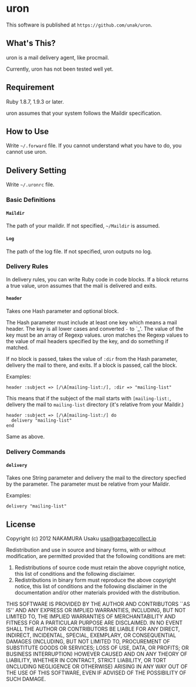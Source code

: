 uron
====

This software is published at `https://github.com/unak/uron`.


What's This?
------------

uron is a mail delivery agent, like procmail.

Currently, uron has not been tested well yet.


Requirement
-----------

Ruby 1.8.7, 1.9.3 or later.

uron assumes that your system follows the Maildir specification.


How to Use
----------

Write `~/.forward` file.
If you cannot understand what you have to do, you cannot use uron.


Delivery Setting
----------------
Write `~/.uronrc` file.

### Basic Definitions

#### `Maildir`

The path of your maildir.
If not specified, `~/Maildir` is assumed.

#### `Log`

The path of the log file.
If not specified, uron outputs no log.

### Delivery Rules

In delivery rules, you can write Ruby code in code blocks.
If a block returns a true value, uron assumes that the mail is delivered
and exits.

#### `header`

Takes one Hash parameter and optional block.

The Hash parameter must include at least one key which means a mail header.
The key is all lower cases and converted `-` to `_'.
The value of the key must be an array of Regexp values.
uron matches the Regexp values to the value of mail headers specified by
the key, and do something if matched.

If no block is passed, takes the value of `:dir` from the Hash parameter,
delivery the mail to there, and exits.
If a block is passed, call the block.

Examples:

    header :subject => [/\A[mailing-list:/], :dir => "mailing-list"
This means that if the subject of the mail starts with `[mailing-list:`,
delivery the mail to `mailing-list` directory (it's relative from your
Maildir.)

    header :subject => [/\A[mailing-list:/] do
      delivery "mailing-list"
    end
Same as above.

### Delivery Commands

#### `delivery`

Takes one String parameter and delivery the mail to the directory specfied by
the parameter.
The parameter must be relative from your Maildir.

Examples:

    delivery "mailing-list"


License
-------

Copyright (c) 2012 NAKAMURA Usaku usa@garbagecollect.jp

Redistribution and use in source and binary forms, with or without
modification, are permitted provided that the following conditions are met:

1. Redistributions of source code must retain the above copyright notice,
   this list of conditions and the following disclaimer.
2. Redistributions in binary form must reproduce the above copyright notice,
   this list of conditions and the following disclaimer in the documentation
   and/or other materials provided with the distribution.

THIS SOFTWARE IS PROVIDED BY THE AUTHOR AND CONTRIBUTORS ``AS IS'' AND ANY
EXPRESS OR IMPLIED WARRANTIES, INCLUDING, BUT NOT LIMITED TO, THE IMPLIED
WARRANTIES OF MERCHANTABILITY AND FITNESS FOR A PARTICULAR PURPOSE ARE
DISCLAIMED. IN NO EVENT SHALL THE AUTHOR OR CONTRIBUTORS BE LIABLE FOR ANY
DIRECT, INDIRECT, INCIDENTAL, SPECIAL, EXEMPLARY, OR CONSEQUENTIAL DAMAGES
(INCLUDING, BUT NOT LIMITED TO, PROCUREMENT OF SUBSTITUTE GOODS OR SERVICES;
LOSS OF USE, DATA, OR PROFITS; OR BUSINESS INTERRUPTION) HOWEVER CAUSED AND
ON ANY THEORY OF LIABILITY, WHETHER IN CONTRACT, STRICT LIABILITY, OR TORT
(INCLUDING NEGLIGENCE OR OTHERWISE) ARISING IN ANY WAY OUT OF THE USE OF THIS
SOFTWARE, EVEN IF ADVISED OF THE POSSIBILITY OF SUCH DAMAGE.

